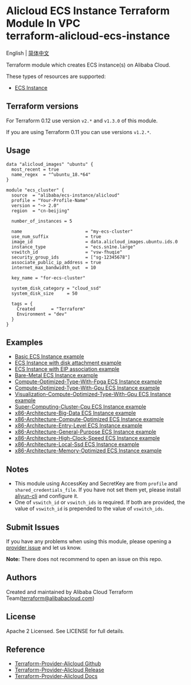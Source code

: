 Alicloud ECS Instance Terraform Module In VPC  
terraform-alicloud-ecs-instance
=====================================================================

English | [简体中文](https://github.com/terraform-alicloud-modules/terraform-alicloud-ecs-instance/blob/master/README-CN.md)

Terraform module which creates ECS instance(s) on Alibaba Cloud. 

These types of resources are supported:

* [ECS Instance](https://www.terraform.io/docs/providers/alicloud/r/instance.html)

## Terraform versions

For Terraform 0.12 use version `v2.*` and `v1.3.0` of this module.

If you are using Terraform 0.11 you can use versions `v1.2.*`.

## Usage

```hcl
data "alicloud_images" "ubuntu" {
  most_recent = true
  name_regex  = "^ubuntu_18.*64"
}

module "ecs_cluster" {
  source  = "alibaba/ecs-instance/alicloud"
  profile = "Your-Profile-Name"
  version = "~> 2.0"
  region  = "cn-beijing"

  number_of_instances = 5

  name                        = "my-ecs-cluster"
  use_num_suffix              = true
  image_id                    = data.alicloud_images.ubuntu.ids.0
  instance_type               = "ecs.sn1ne.large"
  vswitch_id                  = "vsw-fhuqie"
  security_group_ids          = ["sg-12345678"]
  associate_public_ip_address = true
  internet_max_bandwidth_out  = 10

  key_name = "for-ecs-cluster"

  system_disk_category = "cloud_ssd"
  system_disk_size     = 50

  tags = {
    Created      = "Terraform"
    Environment = "dev"
  }
}
```

## Examples

* [Basic ECS Instance example](https://github.com/terraform-alicloud-modules/terraform-alicloud-ecs-instance/tree/master/examples/basic)
* [ECS Instance with disk attachment example](https://github.com/terraform-alicloud-modules/terraform-alicloud-ecs-instance/tree/master/examples/disk-attachment)
* [ECS Instance with EIP association example](https://github.com/terraform-alicloud-modules/terraform-alicloud-ecs-instance/tree/master/examples/eip-association)
* [Bare-Metal ECS Instance example](https://github.com/terraform-alicloud-modules/terraform-alicloud-ecs-instance/tree/master/examples/bare-metal)
* [Compute-Optimized-Type-With-Fpga ECS Instance example](https://github.com/terraform-alicloud-modules/terraform-alicloud-ecs-instance/tree/master/examples/heterogeneous-computing/compute-optimized-type-with-fpga)
* [Compute-Optimized-Type-With-Gpu ECS Instance example](https://github.com/terraform-alicloud-modules/terraform-alicloud-ecs-instance/tree/master/examples/heterogeneous-computing/compute-optimized-type-with-gpu)
* [Visualization-Compute-Optimized-Type-With-Gpu ECS Instance example](https://github.com/terraform-alicloud-modules/terraform-alicloud-ecs-instance/tree/master/examples/heterogeneous-computing/visualization-compute-optimized-type-with-gpu)
* [Super-Computing-Cluster-Cpu ECS Instance example](https://github.com/terraform-alicloud-modules/terraform-alicloud-ecs-instance/tree/master/examples/super-computing-cluster/cpu)
* [x86-Architecture-Big-Data ECS Instance example](https://github.com/terraform-alicloud-modules/terraform-alicloud-ecs-instance/tree/master/examples/x86-architecture/big-data)
* [x86-Architecture-Compute-Optimized ECS Instance example](https://github.com/terraform-alicloud-modules/terraform-alicloud-ecs-instance/tree/master/examples/x86-architecture/compute-optimized)
* [x86-Architecture-Entry-Level ECS Instance example](https://github.com/terraform-alicloud-modules/terraform-alicloud-ecs-instance/tree/master/examples/x86-architecture/entry-level)
* [x86-Architecture-General-Purpose ECS Instance example](https://github.com/terraform-alicloud-modules/terraform-alicloud-ecs-instance/tree/master/examples/x86-architecture/general-purpose)
* [x86-Architecture-High-Clock-Speed ECS Instance example](https://github.com/terraform-alicloud-modules/terraform-alicloud-ecs-instance/tree/master/examples/x86-architecture/high-clock-speed)
* [x86-Architecture-Local-Ssd ECS Instance example](https://github.com/terraform-alicloud-modules/terraform-alicloud-ecs-instance/tree/master/examples/x86-architecture/local-ssd)
* [x86-Architecture-Memory-Optimized ECS Instance example](https://github.com/terraform-alicloud-modules/terraform-alicloud-ecs-instance/tree/master/examples/x86-architecture/memory-optimized)

## Notes

* This module using AccessKey and SecretKey are from `profile` and `shared_credentials_file`.
If you have not set them yet, please install [aliyun-cli](https://github.com/aliyun/aliyun-cli#installation) and configure it.
* One of `vswitch_id` or `vswitch_ids` is required. If both are provided, the value of `vswitch_id` is prepended to the value of `vswitch_ids`.

Submit Issues
-------------
If you have any problems when using this module, please opening a [provider issue](https://github.com/terraform-providers/terraform-provider-alicloud/issues/new) and let us know.

**Note:** There does not recommend to open an issue on this repo.

Authors
-------
Created and maintained by Alibaba Cloud Terraform Team(terraform@alibabacloud.com)

License
----
Apache 2 Licensed. See LICENSE for full details.

Reference
---------
* [Terraform-Provider-Alicloud Github](https://github.com/terraform-providers/terraform-provider-alicloud)
* [Terraform-Provider-Alicloud Release](https://releases.hashicorp.com/terraform-provider-alicloud/)
* [Terraform-Provider-Alicloud Docs](https://www.terraform.io/docs/providers/alicloud/index.html)


